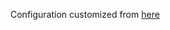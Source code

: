 Configuration customized from [here](https://github.com/ContinuumIO/docker-images/blob/master/anaconda3/Dockerfile)

